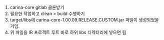 
1. carina-core gitlab 클론받기
2. 필요한 작업하고 clean > build 수행하기
3. target/libs에 carina-core-1.00.09.RELEASE.CUSTOM.jar 파일이 생성되었을 거임. 
4. 위 파일을 IR 프로젝트 루트 바로 하위 libs 디렉터리에 넣으면 됨 